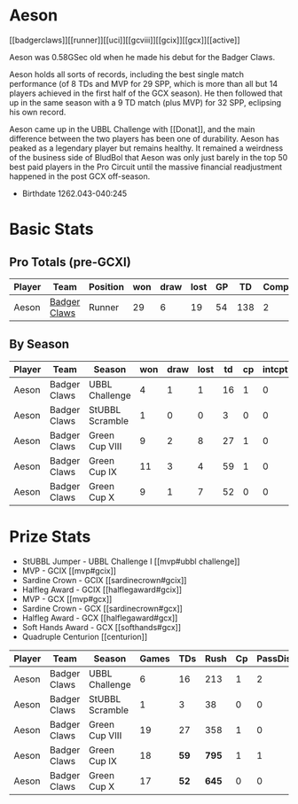# Aeson

[[badgerclaws]][[runner]][[uci]][[gcviii]][[gcix]][[gcx]][[active]]

Aeson was 0.58GSec old when he made his debut for the Badger Claws.

Aeson holds all sorts of records, including the best single match performance (of 8 TDs and MVP for 29 SPP, which is more than all but 14 players achieved in the first half of the GCX season). He then followed that up in the same season with a 9 TD match (plus MVP) for 32 SPP, eclipsing his own record.

Aeson came up in the UBBL Challenge with [[Donat]], and the main difference between the two players has been one of durability. Aeson has peaked as a legendary player but remains healthy. It remained a weirdness of the business side of BludBol that Aeson was only just barely in the top 50 best paid players in the Pro Circuit until the massive financial readjustment happened in the post GCX off-season.

* Birthdate 1262.043-040:245

# Basic Stats

## Pro Totals (pre-GCXI)

| Player           | Team        | Position      | won  | draw | lost | GP   | TD   | Comp | Ints | BH   | SI   | Ki   | MVP  | SPP  |
|------------------|-------------|---------------|------|------|------|------|------|------|------|------|------|------|------|------|
| Aeson  | [Badger Claws](../teams/badgerclaws) | Runner |   29 |    6 |   19 |   54 |  138 |    2 |    0 |    0 |    0 |    0 |    9 |  461 |

## By Season

| Player | Team         | Season          | won  | draw | lost | td   | cp   | intcpt | bh   | si   | ki   | mvp  | spp  |
|--------|--------------|-----------------|------|------|------|------|------|--------|------|------|------|------|------|
| Aeson  | Badger Claws | UBBL Challenge  |    4 |    1 |    1 |   16 |    1 |      0 |    0 |    0 |    0 |    1 |   54 |
| Aeson  | Badger Claws | StUBBL Scramble |    1 |    0 |    0 |    3 |    0 |      0 |    0 |    0 |    0 |    0 |    9 |
| Aeson  | Badger Claws | Green Cup VIII  |    9 |    2 |    8 |   27 |    1 |      0 |    0 |    0 |    0 |    1 |   87 |
| Aeson  | Badger Claws | Green Cup IX    |   11 |    3 |    4 |   59 |    1 |      0 |    0 |    0 |    0 |    5 |  203 |
| Aeson  | Badger Claws | Green Cup X     |    9 |    1 |    7 |   52 |    0 |      0 |    0 |    0 |    0 |    3 |  171 |

# Prize Stats

* StUBBL Jumper - UBBL Challenge I [[mvp#ubbl challenge]]
* MVP - GCIX [[mvp#gcix]]
* Sardine Crown - GCIX [[sardinecrown#gcix]]
* Halfleg Award - GCIX [[halflegaward#gcix]]
* MVP - GCX [[mvp#gcx]]
* Sardine Crown - GCX [[sardinecrown#gcx]]
* Halfleg Award - GCX [[halflegaward#gcx]]
* Soft Hands Award - GCX [[softhands#gcx]]
* Quadruple Centurion [[centurion]]

| Player | Team         | Season          | Games | TDs  | Rush | Cp   | PassDist | Caught | Picks | Cas  | Blocks | Sacks | MVPs | SPP  |
|--------|--------------|-----------------|-------|------|------|------|----------|--------|-------|------|--------|-------|------|------|
| Aeson  | Badger Claws | UBBL Challenge  |     6 |   16 |  213 |    1 |        2 |     12 |     0 |    0 |      1 |     0 |    1 |   **54** |
| Aeson  | Badger Claws | StUBBL Scramble |     1 |    3 |   38 |    0 |        0 |      2 |     0 |    0 |      0 |     0 |    0 |    9 |
| Aeson  | Badger Claws | Green Cup VIII  |    19 |   27 |  358 |    1 |        0 |     28 |     0 |    0 |      2 |     0 |    1 |   87 |
| Aeson  | Badger Claws | Green Cup IX    |    18 |   **59** |  **795** |    1 |        1 |     48 |     0 |    0 |      1 |     0 |    5 |  **203** |
| Aeson  | Badger Claws | Green Cup X     |    17 |   **52** |  **645** |    0 |        0 |     **40** |     0 |    0 |      0 |     0 |    3 |  **171** |
